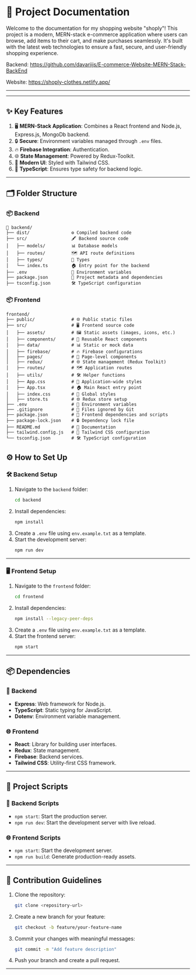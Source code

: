 
# 🌟 **Project Documentation**
Welcome to the documentation for my shopping website "shoply"! This project is a modern, MERN-stack e-commerce application where users can browse, add items to their cart, and make purchases seamlessly. It's built with the latest web technologies to ensure a fast, secure, and user-friendly shopping experience.

Backend: https://github.com/davariijs/E-commerce-Website-MERN-Stack-BackEnd

Website: https://shoply-clothes.netlify.app/

---


---

## ✨ **Key Features**
1. 🖥️ **MERN-Stack Application**: Combines a React frontend and Node.js, Express.js, MongoDb backend.
2. 🔒 **Secure**: Environment variables managed through `.env` files.
3. 🔥 **Firebase Integration**: Authentication.
4. 🌐 **State Management**: Powered by Redux-Toolkit.
5. 🎨 **Modern UI**: Styled with Tailwind CSS.
6. 🚀 **TypeScript**: Ensures type safety for backend logic.

---

## 🗂️ **Folder Structure**

### 📦 **Backend**
```
📂 backend/
├── dist/                ⚙️ Compiled backend code
├── src/                 🖋️ Backend source code
│   ├── models/          📊 Database models
│   ├── routes/          🗺️ API route definitions
│   ├── types/           🔧 Types
│   └── index.ts         🏠 Entry point for the backend
├── .env                 🔑 Environment variables
├── package.json         📜 Project metadata and dependencies
├── tsconfig.json        🛠️ TypeScript configuration
```

### 📦 **Frontend**
```
frontend/
├── public/              # 🌐 Public static files
├── src/                 # 🖥️ Frontend source code
│   ├── assets/          # 🖼️ Static assets (images, icons, etc.)
│   ├── components/      # 🧩 Reusable React components
│   ├── data/            # 📊 Static or mock data
│   ├── firebase/        # 🔥 Firebase configurations
│   ├── pages/           # 📄 Page-level components
│   ├── redux/           # 🌐 State management (Redux Toolkit)
│   ├── routes/          # 🗺️ Application routes
│   ├── utils/           # 🛠️ Helper functions
│   ├── App.css          # 🎨 Application-wide styles
│   ├── App.tsx          # 🏠 Main React entry point
│   ├── index.css        # 🎨 Global styles
│   ├── store.ts         # 🌐 Redux store setup
├── .env                 # 🔑 Environment variables
├── .gitignore           # 🚫 Files ignored by Git
├── package.json         # 📜 Frontend dependencies and scripts
├── package-lock.json    # 🔒 Dependency lock file
├── README.md            # 📖 Documentation
├── tailwind.config.js   # 🎨 Tailwind CSS configuration
└── tsconfig.json        # 🛠️ TypeScript configuration
```

## ⚙️ **How to Set Up**

### 🛠️ **Backend Setup**
1. Navigate to the `backend` folder:
   ```bash
   cd backend
   ```
2. Install dependencies:
   ```bash
   npm install
   ```
3. Create a `.env` file using `env.example.txt` as a template.
4. Start the development server:
   ```bash
   npm run dev
   ```

---

### 🖥️ **Frontend Setup**
1. Navigate to the `frontend` folder:
   ```bash
   cd frontend
   ```
2. Install dependencies:
   ```bash
   npm install --legacy-peer-deps
   ```
3. Create a `.env` file using `env.example.txt` as a template.
4. Start the frontend server:
   ```bash
   npm start
   ```

---

## 📦 **Dependencies**

### 📡 **Backend**
- **Express**: Web framework for Node.js.
- **TypeScript**: Static typing for JavaScript.
- **Dotenv**: Environment variable management.

### 🌐 **Frontend**
- **React**: Library for building user interfaces.
- **Redux**: State management.
- **Firebase**: Backend services.
- **Tailwind CSS**: Utility-first CSS framework.

---

## 🚀 **Project Scripts**

### 📡 **Backend Scripts**
- `npm start`: Start the production server.
- `npm run dev`: Start the development server with live reload.

### 🌐 **Frontend Scripts**
- `npm start`: Start the development server.
- `npm run build`: Generate production-ready assets.

---

## 📝 **Contribution Guidelines**
1. Clone the repository:
   ```bash
   git clone <repository-url>
   ```
2. Create a new branch for your feature:
   ```bash
   git checkout -b feature/your-feature-name
   ```
3. Commit your changes with meaningful messages:
   ```bash
   git commit -m "Add feature description"
   ```
4. Push your branch and create a pull request.

---



